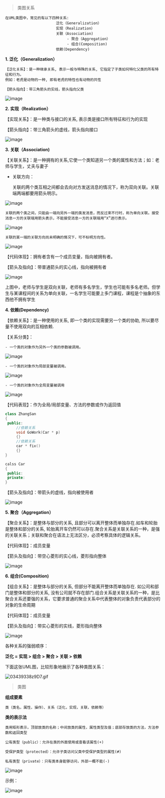 > 类图关系  

    在UML类图中，常见的有以下四种关系: 
                           泛化（Generalization）  
                           实现（Realization）  
                           关联（Association)  
                                - 聚合（Aggregation）  
                                - 组合(Composition)  
                           依赖(Dependency)

**1. 泛化（Generalization）**

    【泛化关系】：是一种继承关系, 表示一般与特殊的关系, 它指定了子类如何特化父类的所有特征和行为。  
    例如：老虎是动物的一种, 即有老虎的特性也有动物的共性  

    【箭头指向】：带三角箭头的实线，箭头指向父类  

![image](https://user-images.githubusercontent.com/42632290/141610009-f6d8beff-b003-4160-91c9-1ee21d4ac0a1.png)  

**2. 实现（Realization）**

【实现关系】：是一种类与接口的关系, 表示类是接口所有特征和行为的实现  

【箭头指向】：带三角箭头的虚线，箭头指向接口

![image](https://user-images.githubusercontent.com/42632290/141610030-bfb65c77-ebe3-4e81-bd08-703e1f2f50d4.png)  

**3. 关联（Association)**

【关联关系】：是一种拥有的关系,它使一个类知道另一个类的属性和方法；如：老师与学生，丈夫与妻子  

  - 关联方向：

    关联的两个类互相之间都会去向对方发送消息的情况下，称为双向关联。关联端两端都要用箭头明示。

![image](https://user-images.githubusercontent.com/42632290/141610152-73b22714-b0b2-4671-8608-ff4a5c2a1fbd.png)  

    关联的两个类之间，只能由一端向另外一端的类发消息，而反过来不行时，称为单向关联。接受消息一方的关联端用箭头表示，不能接受消息一方的关联端用“X”进行表示。

![image](https://user-images.githubusercontent.com/42632290/141610175-058f53d1-6660-4ffe-b781-1e9c0986a441.png)  

    关联的某一端的关联方向尚未明确的情况下，可不标明方向性。

![image](https://user-images.githubusercontent.com/42632290/141610183-29038876-2220-4115-919d-86ea65d2a581.png)  


  【代码体现】：拥有者含有一个成员变量，指向被拥有者。

  【箭头及指向】：带普通箭头的实心线，指向被拥有者

![image](https://user-images.githubusercontent.com/42632290/141610207-669f8675-b2de-4649-9d25-e34218abf890.png)  

  上图中，老师与学生是双向关联，老师有多名学生，学生也可能有多名老师。但学生与某课程间的关系为单向关联，一名学生可能要上多门课程，课程是个抽象的东西他不拥有学生  

**4. 依赖(Dependency)**

  【依赖关系】：是一种使用的关系, 即一个类的实现需要另一个类的协助, 所以要尽量不使用双向的互相依赖.  

  【关系分类】：

    - 一个类的对象作为另外一个类的参数被调用。  

![image](https://user-images.githubusercontent.com/42632290/141610257-d89d40b8-2fec-43c9-a9c8-37ee89c468df.png)  

    - 一个类的对象作为局部变量被调用。  

![image](https://user-images.githubusercontent.com/42632290/141610276-34845eb7-7336-4835-8f35-6c34e98298a6.png)  

    - 一个类的对象作为全局变量被调用  

![image](https://user-images.githubusercontent.com/42632290/141610283-dd0cad9f-d15f-41d0-a768-fb7623580ff0.png)  

  【代码表现】：作为全局/局部变量、方法的参数或作为返回值  
```cpp
class ZhangSan
{
 public:
     //依赖关系  
     void GoWork(Car * p)
     {}
     //依赖关系
     car * fix()
     {}
}

calss Car
{
 public:
 private:
}
```

  【箭头及指向】：带箭头的虚线，指向被使用者

![image](https://user-images.githubusercontent.com/42632290/141610307-a5ff9f8b-b7ba-4e51-bf1e-db11c9a741e3.png)  

**5. 聚合（Aggregation）**

  【聚合关系】：是整体与部分的关系, 且部分可以离开整体而单独存在.如车和轮胎是整体和部分的关系, 轮胎离开车仍然可以存在.聚合关系是关联关系的一种，是强的关联关系；关联和聚合在语法上无法区分，必须考察具体的逻辑关系。  

  【代码体现】：成员变量  

  【箭头及指向】：带空心菱形的实心线，菱形指向整体  

![image](https://user-images.githubusercontent.com/42632290/141610338-33d32ddc-0e10-42b6-b771-3aefacfcba2e.png)  

**6. 组合(Composition)**

  【组合关系】：是整体与部分的关系, 但部分不能离开整体而单独存在. 如公司和部门是整体和部分的关系, 没有公司就不存在部门.组合关系是关联关系的一种，是比聚合关系还要强的关系，它要求普通的聚合关系中代表整体的对象负责代表部分的对象的生命周期  

  【代码体现】：成员变量  

  【箭头及指向】：带实心菱形的实线，菱形指向整体

![image](https://user-images.githubusercontent.com/42632290/141610385-a2a3652f-0978-4235-9aa6-cb76b9efe6f7.png)  

各种关系的强弱顺序：

**泛化 = 实现 \> 组合 \> 聚合 \> 关联 \> 依赖**

下面这张UML图，比较形象地展示了各种类图关系：

![03439338z9D7.gif](media/cf62a8399306b370875cfbcb51b92fb3.gif)


> 类图  

  **组成要素**
  
    类（类名，属性，操作）、关系（泛化，实现，关联，依赖等）

  **类的表示法**  

    类用矩形表示，顶部放类的名称；中间放类的属性，属性类型及值；底部存放类的方法，方法参数和返回类型  
    
    公有类型（public）：允许在类的外面使用或查看该属性(+)

    受保护类型（protected）：允许子类访问父类中受保护类型的属性(#) 

    私有类型（private）：只有类本身能够访问，外部一概不能(-)

![image](https://user-images.githubusercontent.com/42632290/141610789-e0f66288-a455-4ea5-b71b-4789692b1170.png)  

  示例：  

![image](https://user-images.githubusercontent.com/42632290/141610846-0b5adcd8-6a22-41dd-a02b-7b25a1012b02.png)  




